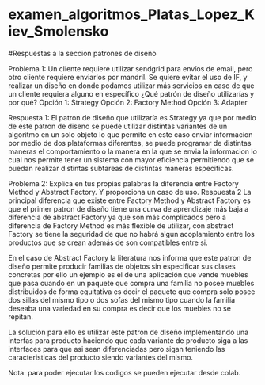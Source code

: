 # examen_algoritmos_Platas_Lopez_Kiev_Smolensko

#Respuestas a la seccion patrones de diseño

  Problema 1: Un cliente requiere utilizar sendgrid para envíos de email, pero otro cliente
  requiere enviarlos por mandril. Se quiere evitar el uso de IF, y realizar un diseño en donde
  podamos utilizar más servicios en caso de que un cliente requiera alguno en específico ¿Qué
  patrón de diseño utilizarías y por qué?
              Opción 1: Strategy
              Opción 2: Factory Method
              Opción 3: Adapter
  
Respuesta 1: El patron de diseño que utilizaría es Strategy ya que por medio de este patron de diseno se puede utilizar distintas variantes de un algoritmo en un solo objeto lo que permite en este caso enviar informacion por medio de dos plataformas diferentes, se puede programar de distintas maneras el comportamiento o la manera en la que se envia la informacion lo cual nos permite tener un sistema con mayor eficiencia permitiendo que se puedan realizar distintas subtareas de distintas maneras especificas.
              
              
Problema 2: Explica en tus propias palabras la diferencia entre Factory Method y Abstract
Factory. Y proporciona un caso de uso.
Respuesta 2
La principal diferencia que existe entre Factory Method y Abstract Factory es que el primer patron de diseño tiene una curva de aprendizaje más baja a diferencia de abstract Factory ya que son más complicados pero a diferencia de Factory Method  es más flexible de utilizar, con abstract Factory se tiene la seguridad de que no habrá algun acoplamiento entre los productos que se crean además de  son compatibles entre si.

En el caso de Abstract Factory la literatura nos informa que este patron de diseño permite producir familias de objetos sin especificar sus clases concretas por ello un ejemplo es el de una aplicación que vende muebles que pasa cuando en un paquete que compra una familia no posee muebles distribuidos de forma equitativa es decir el paquete que compra solo posee dos sillas del mismo tipo o dos sofas del mismo tipo cuando la familia deseaba una variedad en su compra es decir que los muebles no se repitan.

La solución para ello es utilizar este patron de diseño implementando una interfas para  producto haciendo que cada variante de producto siga a las interfaces para que asi sean diferenciadas pero sigan teniendo las caracteristicas del producto siendo variantes del mismo.

Nota: para poder ejecutar los codigos se pueden ejecutar desde colab. 
